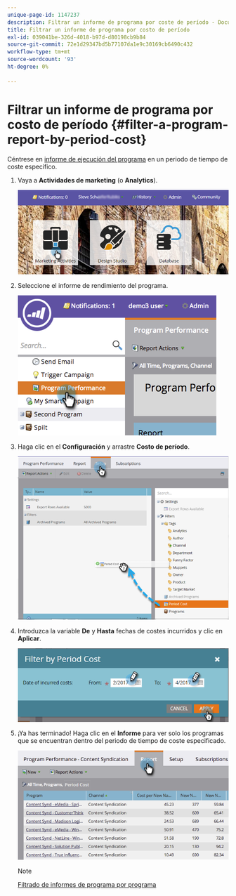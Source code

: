 ```yaml
---
unique-page-id: 1147237
description: Filtrar un informe de programa por coste de período - Documentos de Marketo - Documentación del producto
title: Filtrar un informe de programa por costo de período
exl-id: 039041be-326d-4018-b97d-d80198cb9b84
source-git-commit: 72e1d29347bd5b77107da1e9c30169cb6490c432
workflow-type: tm+mt
source-wordcount: '93'
ht-degree: 0%

---
```


# Filtrar un informe de programa por costo de período {#filter-a-program-report-by-period-cost}

Céntrese en [informe de ejecución del programa](/help/marketo/product-docs/core-marketo-concepts/programs/program-performance-report/create-a-program-performance-report.md) en un periodo de tiempo de coste específico.

1. Vaya a **Actividades de marketing** (o **Analytics**).

   ![](assets/login-marketing-activities-1.png)

1. Seleccione el informe de rendimiento del programa.

   ![](assets/image2014-9-23-16-3a22-3a52.png)

1. Haga clic en el **Configuración** y arrastre **Costo de período**.

   ![](assets/lm-86194-1.png)

1. Introduzca la variable **De** y **Hasta** fechas de costes incurridos y clic en **Aplicar**.

   ![](assets/lm-86194-2a-hands.png)

1. ¡Ya has terminado! Haga clic en el **Informe** para ver solo los programas que se encuentran dentro del periodo de tiempo de coste especificado.

   ![](assets/lm-86194-report-tab.png)

   >[!NOTE]
   >
   >[Filtrado de informes de programa por programa](/help/marketo/product-docs/core-marketo-concepts/programs/program-performance-report/filter-a-program-report-by-program.md)
